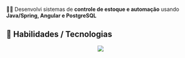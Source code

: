 
🧑‍💻 Desenvolvi sistemas de **controle de estoque e automação** usando **Java/Spring, Angular e PostgreSQL**  

🚀 Habilidades / Tecnologias
---
<p align="center">
  <a href="https://skillicons.dev">
    <img src="https://skillicons.dev/icons?i=java,spring,linux,angular,postgres,git,mysql" />
  </a>
</p>

